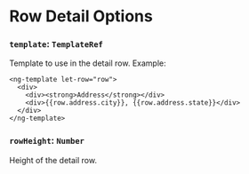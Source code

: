 # Row Detail Options

### `template`: `TemplateRef`
Template to use in the detail row. Example:

```
<ng-template let-row="row">
  <div>
    <div><strong>Address</strong></div>
    <div>{{row.address.city}}, {{row.address.state}}</div>
  </div>
</ng-template>
```

### `rowHeight`: `Number`
Height of the detail row.
